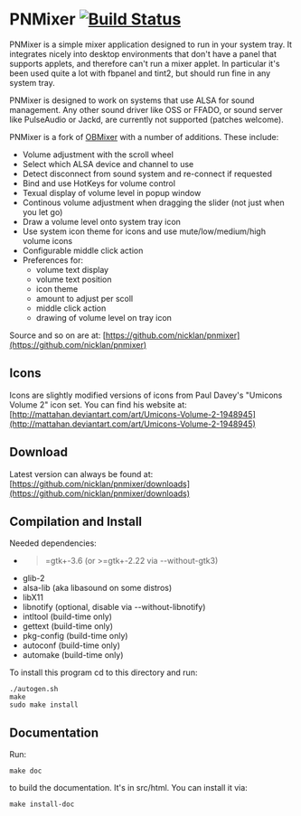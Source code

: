PNMixer [![Build Status](https://travis-ci.org/nicklan/pnmixer.svg?branch=master)](https://travis-ci.org/nicklan/pnmixer)
=======

PNMixer is a simple mixer application designed to run in your system
tray.  It integrates nicely into desktop environments that don't have
a panel that supports applets, and therefore can't run a mixer applet.
In particular it's been used quite a lot with fbpanel and tint2, but
should run fine in any system tray.

PNMixer is designed to work on systems that use ALSA for sound management.
Any other sound driver like OSS or FFADO, or sound server like PulseAudio
or Jackd, are currently not supported (patches welcome).

PNMixer is a fork of [OBMixer](http://jpegserv.com/?page_id=282) with
a number of additions.  These include:

- Volume adjustment with the scroll wheel
- Select which ALSA device and channel to use
- Detect disconnect from sound system and re-connect if requested
- Bind and use HotKeys for volume control
- Texual display of volume level in popup window
- Continous volume adjustment when dragging the slider (not just when you let go)
- Draw a volume level onto system tray icon
- Use system icon theme for icons and use mute/low/medium/high
  volume icons
- Configurable middle click action
- Preferences for:
	- volume text display
	- volume text position
	- icon theme
	- amount to adjust per scoll
	- middle click action
	- drawing of volume level on tray icon

Source and so on are at:
[https://github.com/nicklan/pnmixer](https://github.com/nicklan/pnmixer)

Icons
-----
Icons are slightly modified versions of icons from Paul Davey's
"Umicons Volume 2" icon set. You can find his website at:
[http://mattahan.deviantart.com/art/Umicons-Volume-2-1948945](http://mattahan.deviantart.com/art/Umicons-Volume-2-1948945)


Download
--------
Latest version can always be found at:
[https://github.com/nicklan/pnmixer/downloads](https://github.com/nicklan/pnmixer/downloads)

Compilation and Install
-----------------------
Needed dependencies:
- >=gtk+-3.6	(or >=gtk+-2.22 via --without-gtk3)
- glib-2
- alsa-lib	(aka libasound on some distros)
- libX11
- libnotify	(optional, disable via --without-libnotify)
- intltool	(build-time only)
- gettext       (build-time only)
- pkg-config	(build-time only)
- autoconf	(build-time only)
- automake	(build-time only)

To install this program cd to this directory and run:

    ./autogen.sh
    make
    sudo make install

Documentation
-------------
Run:

    make doc

to build the documentation. It's in src/html. You can install
it via:

    make install-doc
